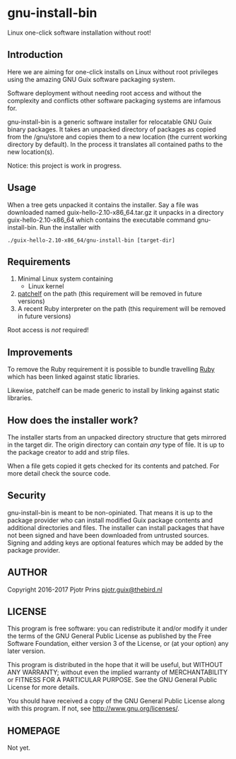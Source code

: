 # gnu-install-bin

Linux one-click software installation without root!

## Introduction

Here we are aiming for one-click installs on Linux without root
privileges using the amazing GNU Guix software packaging
system.

Software deployment without needing root access and without the
complexity and conflicts other software packaging systems are infamous
for.

gnu-install-bin is a generic software installer for relocatable GNU
Guix binary packages. It takes an unpacked directory of packages as
copied from the /gnu/store and copies them to a new location (the
current working directory by default). In the process it translates
all contained paths to the new location(s).

Notice: this project is work in progress.

## Usage

When a tree gets unpacked it contains the installer. Say a file was
downloaded named guix-hello-2.10-x86\_64.tar.gz it unpacks in a
directory guix-hello-2.10-x86\_64 which contains the executable
command gnu-install-bin. Run the installer with

    ./guix-hello-2.10-x86_64/gnu-install-bin [target-dir]

## Requirements

1. Minimal Linux system containing
   * Linux kernel
2. [patchelf](https://github.com/NixOS/patchelf) on the path (this requirement will be removed in future versions)
3. A recent Ruby interpreter on the path (this requirement will be removed in future versions)

Root access is *not* required!

## Improvements

To remove the Ruby requirement it is possible to bundle travelling
[Ruby](https://github.com/phusion/traveling-ruby/blob/master/TUTORIAL-1.md) which has
been linked against static libraries.

Likewise, patchelf can be made generic to install by linking against
static libraries.

## How does the installer work?

The installer starts from an unpacked directory structure that gets
mirrored in the target dir. The origin directory can contain *any*
type of file. It is up to the package creator to add and strip files.

When a file gets copied it gets checked for its contents and patched.
For more detail check the source code.

## Security

gnu-install-bin is meant to be non-opiniated. That means it is up to
the package provider who can install modified Guix package contents
and additional directories and files. The installer can install
packages that have not been signed and have been downloaded from
untrusted sources. Signing and adding keys are optional features which
may be added by the package provider.

## AUTHOR

Copyright 2016-2017 Pjotr Prins <pjotr.guix@thebird.nl>

## LICENSE

This program is free software: you can redistribute it and/or modify
it under the terms of the GNU General Public License as published by
the Free Software Foundation, either version 3 of the License, or (at
your option) any later version.

This program is distributed in the hope that it will be useful, but
WITHOUT ANY WARRANTY; without even the implied warranty of
MERCHANTABILITY or FITNESS FOR A PARTICULAR PURPOSE.  See the GNU
General Public License for more details.

You should have received a copy of the GNU General Public License
along with this program.  If not, see <http://www.gnu.org/licenses/>.

## HOMEPAGE

Not yet.
